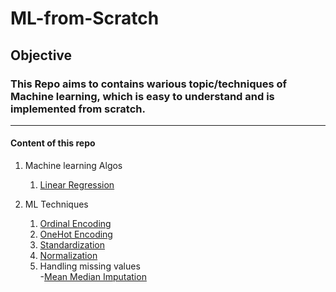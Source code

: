 # ML-from-Scratch


## Objective 
### This Repo aims to contains warious topic/techniques of Machine learning, which is easy to understand and is implemented from scratch.

------------------------------------------------------------------------------------------------------------
#### Content of this repo

1. Machine learning Algos
    1. [Linear Regression](https://github.com/Aditya-171/ML-from-Scratch/tree/main/Linear%20Regression)
    
2. ML Techniques
    1. [Ordinal Encoding](https://github.com/Aditya-171/ML-from-Scratch/tree/main/Various%20ML%20Techniques/Ordinal%20Encoding)
    2. [OneHot Encoding](https://github.com/Aditya-171/ML-from-Scratch/tree/main/Various%20ML%20Techniques/One-Hot%20Encoding)
    3. [Standardization](https://github.com/Aditya-171/ML-from-Scratch/tree/main/Various%20ML%20Techniques/Standardization)
    4. [Normalization](https://github.com/Aditya-171/ML-from-Scratch/tree/main/Various%20ML%20Techniques/Normalization)
    5. Handling missing values </br>
          -[Mean Median Imputation](https://github.com/Aditya-171/ML-from-Scratch/tree/main/Various%20ML%20Techniques/Handling%20missing%20values/Mean_Median_Imputation)
   

